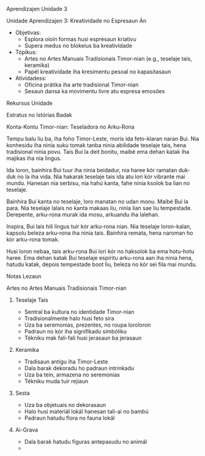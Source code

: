 Aprendizajen Unidade 3

Unidade Aprendizajen 3: Kreatividade no Espresaun Án
- Objetivas:  
  * Esplora oioin formas husi espresaun kriativu
  * Supera medus no blokeius ba kreatividade
- Tópikus:
  * Artes no Artes Manuais Tradisionais Timor-nian (e.g., teselaje tais, keramika) 
  * Papél kreatividade iha kresimentu pesoal no kapasitasaun
- Atividadess:
  * Oficina prátika iha arte tradisional Timor-nian  
  * Sesaun dansa ka movimentu livre atu espresa emosões

Rekursus Unidade

Estratus no Istórias Badak

Konta-Kontu Timor-nian: Teseladora no Arku-Rona

Tempu balu liu ba, iha foho Timor-Leste, moris ida feto-klaran naran Bui. Nia konhesidu iha ninia suku tomak tanba ninia abilidade teselaje tais, hena tradisional ninia povu. Tais Bui la deit bonitu, maibé ema dehan katak iha majikas iha nia lingus. 

Ida loron, bainhira Bui tuur iha ninia beidadur, nia haree kór ramatan duk-duk no la iha vida. Nia hakarak teselaje tais ida atu lori kór vibrante mai mundu. Hanesan nia serbisu, nia hahú kanta, fahe ninia ksolok ba lian no teselaje.  

Bainhira Bui kanta no teselaje, loro manatan no udan monu. Maibé Bui la para. Nia teselaje lalais no kanta makaas liu, ninia lian sae liu tempestade. Derepente, arku-rona murak ida mosu, arkuandu iha lalehan. 

Inspira, Bui lais hili lingus tuir kór arku-rona nian. Nia teselaje loron-kalan, kapsolu beleza arku-rona iha ninia tais. Bainhira remata, hena naroman ho kór arku-rona tomak.

Husi loron nebaa, tais arku-rona Bui lori kór no haksolok ba ema hotu-hotu haree. Ema dehan katak Bui teselaje espíritu arku-rona aan iha ninia hena, hatudu katak, depois tempestade boot liu, beleza no kór sei fila mai mundu.

Notas Lezaun  

Artes no Artes Manuais Tradisionais Timor-nian

1. Teselaje Tais
   - Sentral ba kultura no identidade Timor-nian
   - Tradisionalmente halo husi feto sira
   - Uza ba seremonias, prezentes, no roupa loroloron
   - Padraun no kór iha signifikadu simbóliku
   - Tékniku mak fali-fali husi jerasaun ba jerasaun

2. Keramika
   - Tradisaun antigu iha Timor-Leste
   - Dala barak dekoradu ho padraun intrinkadu 
   - Uza ba tein, armazena no seremonias
   - Tékniku muda tuir rejiaun

3. Sesta 
   - Uza ba objetuais no dekorasaun
   - Halo husi materiál lokál hanesan tali-ai no bambú
   - Padraun hatudu flora no fauna lokál

4. Ai-Grava
   - Dala barak hatudu figuras antepasudu no animál
   -